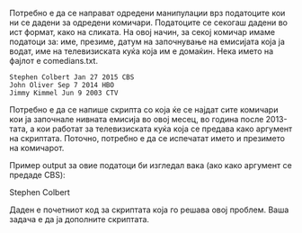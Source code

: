 Потребно е да се направат одредени манипулации врз податоците кои ни се дадени за одредени комичари. Податоците се секогаш дадени во ист формат, како на сликата. На овој начин, за секој комичар имаме податоци за: име, презиме, датум на започнување на емисијата која ја водат, име на телевизиската куќа која им е домаќин. Нека името на фајлот е comedians.txt.

	Stephen Colbert Jan 27 2015 CBS
	John Oliver Sep 7 2014 HBO
	Jimmy Kimmel Jun 9 2003 CTV

Потребно е да се напише скрипта со која ќе се најдат сите комичари кои ја започнале нивната емисија во овој месец, во година после 2013-тата, а кои работат за телевизиската куќа која се предава како аргумент на скриптата. Поточно, потребно е да се испечатат името и презимето на комичарот. 

Пример output за овие податоци би изгледал вака (ако како аргумент се предаде CBS):

Stephen Colbert

Даден е почетниот код за скриптата која го решава овој проблем. Ваша задача е да ја дополните скриптата.